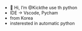 - 👋 Hi, I’m @Kickthe use th python
-  IDE -> Vscode, Pycham
- from Korea
- insterested in automatic python


<!---
Kickthe/Kickthe is a ✨ special ✨ repository because its `README.md` (this file) appears on your GitHub profile.
You can click the Preview link to take a look at your changes.
--->
